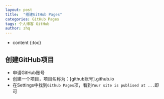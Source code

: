 ```yaml
---
layout: post
title:  "搭建GitHub Pages"
categories: GitHub Pages
tags: 个人博客 GitHub
author: zhq
---
```


* content
{:toc}

## 创建GitHub项目

- 申请GitHub账号
- 创建一个项目，项目名称为：[github账号].github.io
- 在Settings中找到`Github Pages`项，看到`Your site is publised at ...`即可
